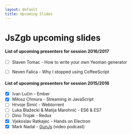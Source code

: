 ```yaml
---
layout: default
title: Upcoming Slides
---
```


# JsZgb upcoming slides
#### List of upcoming presenters for session 2016/2017

* [ ] Slaven Tomac - How to write your own Yeoman generator
* [ ] Neven Falica - Why I stopped using CoffeeScript


#### List of upcoming presenters for session 2015/2016

* [X] Ivan Lučin - Ember
* [X] Miłosz Chmura  - Streaming in JavaScript
* [ ] Hrvoje Šimić - Webtorrent
* [ ] Luka Blažecki & Matija Marohnić - ES6 & ES7
* [ ] Dino Trojak - Redux
* [X] Vjekoslav Ratkajec - Hands on Electron
* [X] Mark Nadal - [GunJs](http://gun.js.org/#step1) (video podcast)
